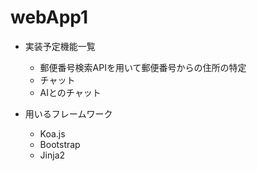 # webApp1
- 実装予定機能一覧
    - 郵便番号検索APIを用いて郵便番号からの住所の特定
    - チャット
    - AIとのチャット

- 用いるフレームワーク
    - Koa.js
    - Bootstrap
    - Jinja2
